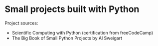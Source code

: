 # Small projects built with Python

Project sources: 
* Scientific Computing with Python (certification from freeCodeCamp)
* The Big Book of Small Python Projects by Al Sweigart
